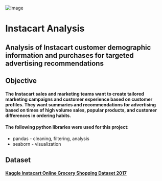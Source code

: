 ![image](https://github.com/dsad8000/instacart/assets/98616377/aa621059-9143-4223-a583-e4d69153210a)

# Instacart Analysis
## Analysis of Instacart customer demographic information and purchases for targeted advertising recommendations
## **Objective**
#### The Instacart sales and marketing teams want to create tailored marketing campaigns and customer experience based on customer profiles. They want summaries and recommendations for advertising based on times of high volume sales, popular products, and customer differences in ordering habits.

#### The following python libraries were used for this project:
* pandas - cleaning, filtering, analysis
* seaborn - visualization

## **Dataset**
#### [Kaggle Instacart Online Grocery Shopping Dataset 2017](https://www.kaggle.com/datasets/psparks/instacart-market-basket-analysis)


